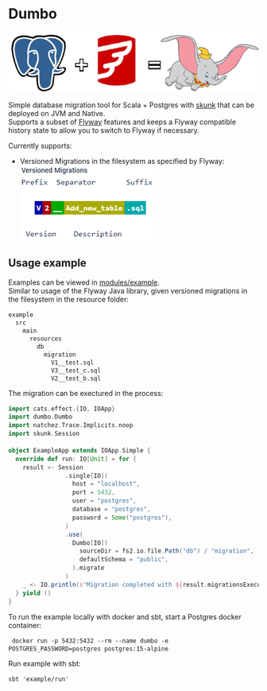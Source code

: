# Dumbo

![Logo](./docs/assets/logo.png)

Simple database migration tool for Scala + Postgres with [skunk](https://typelevel.org/skunk/) that can be deployed on JVM and Native.  
Supports a subset of [Flyway](https://flywaydb.org) features and keeps a Flyway compatible history state to allow you to switch to Flyway if necessary.

Currently supports:
 - Versioned Migrations in the filesystem as specified by Flyway:  
  ![Versioned Migrayions](./docs/assets/versioned_migrations.png)

## Usage example
Examples can be viewed in [modules/example](./modules/example/).  
Similar to usage of the Flyway Java library, given versioned migrations in the filesystem in the resource folder: 
```
example
  src
    main
      resources
        db
          migration
            V1__test.sql
            V3__test_c.sql
            V2__test_b.sql
```
The migration can be exectured in the process:
```scala
import cats.effect.{IO, IOApp}
import dumbo.Dumbo
import natchez.Trace.Implicits.noop
import skunk.Session

object ExampleApp extends IOApp.Simple {
  override def run: IO[Unit] = for {
    result <- Session
                .single[IO](
                  host = "localhost",
                  port = 5432,
                  user = "postgres",
                  database = "postgres",
                  password = Some("postgres"),
                )
                .use(
                  Dumbo[IO](
                    sourceDir = fs2.io.file.Path("db") / "migration",
                    defaultSchema = "public",
                  ).migrate
                )
    _ <- IO.println(s"Migration completed with ${result.migrationsExecuted} migrations")
  } yield ()
}
```

To run the example locally with docker and sbt, start a Postgres docker container:
```shell
 docker run -p 5432:5432 --rm --name dumbo -e POSTGRES_PASSWORD=postgres postgres:15-alpine
```

Run example with sbt:
```shell
sbt 'example/run'
```